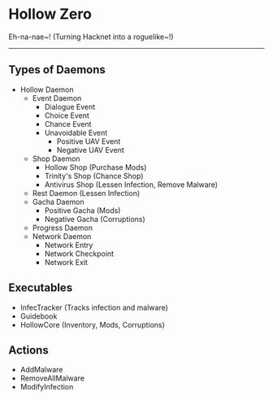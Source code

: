 # Hollow Zero
Eh-na-nae~! (Turning Hacknet into a roguelike~!)

---

## Types of Daemons
* Hollow Daemon
    * Event Daemon
        * Dialogue Event
        * Choice Event
        * Chance Event
        * Unavoidable Event
            * Positive UAV Event
            * Negative UAV Event
    * Shop Daemon
        * Hollow Shop (Purchase Mods)
        * Trinity's Shop (Chance Shop)
        * Antivirus Shop (Lessen Infection, Remove Malware)
    * Rest Daemon (Lessen Infection)
    * Gacha Daemon
        * Positive Gacha (Mods)
        * Negative Gacha (Corruptions)
    * Progress Daemon
    * Network Daemon
        * Network Entry
        * Network Checkpoint
        * Network Exit

## Executables
* InfecTracker (Tracks infection and malware)
* Guidebook
* HollowCore (Inventory, Mods, Corruptions)

## Actions
* AddMalware
* RemoveAllMalware
* ModifyInfection
